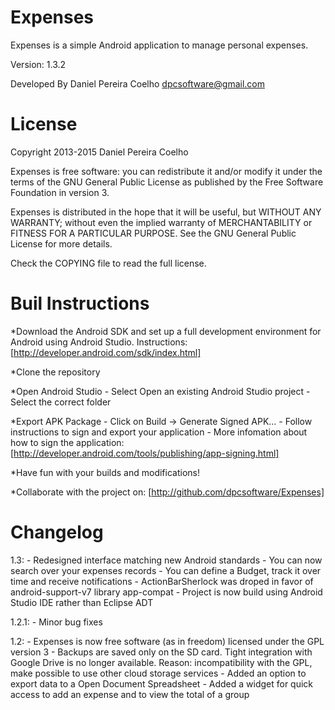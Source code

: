 Expenses
==============================================================

Expenses is a simple Android application to manage personal
expenses.

Version: 1.3.2

Developed By Daniel Pereira Coelho <dpcsoftware@gmail.com>

License
=============================================================

Copyright 2013-2015 Daniel Pereira Coelho
   
Expenses is free software: you can redistribute it and/or modify
it under the terms of the GNU General Public License as published by
the Free Software Foundation in version 3.

Expenses is distributed in the hope that it will be useful,
but WITHOUT ANY WARRANTY; without even the implied warranty of
MERCHANTABILITY or FITNESS FOR A PARTICULAR PURPOSE.  See the
GNU General Public License for more details.

Check the COPYING file to read the full license.

Buil Instructions
==============================================================

*Download the Android SDK and set up a full development
environment for Android using Android Studio. Instructions:
[http://developer.android.com/sdk/index.html]

*Clone the repository

*Open Android Studio
	- Select Open an existing Android Studio project
	- Select the correct folder

*Export APK Package
	- Click on Build -> Generate Signed APK...
	- Follow instructions to sign and export your application
	- More infomation about how to sign the application:
	[http://developer.android.com/tools/publishing/app-signing.html]

*Have fun with your builds and modifications!

*Collaborate with the project on:
[http://github.com/dpcsoftware/Expenses]

Changelog
==============================================================
1.3:
	- Redesigned interface matching new Android standards
	- You can now search over your expenses records
	- You can define a Budget, track it over time and receive notifications
	- ActionBarSherlock was droped in favor of android-support-v7 library app-compat
	- Project is now build using Android Studio IDE rather than Eclipse ADT

1.2.1:
	- Minor bug fixes

1.2:
	- Expenses is now free software (as in freedom) licensed under the GPL version 3
	- Backups are saved only on the SD card. Tight integration with Google Drive is no longer available. Reason: incompatibility with the GPL, make possible to use other cloud storage services
	- Added an option to export data to a Open Document Spreadsheet
	- Added a widget for quick access to add an expense and to view the total of a group
